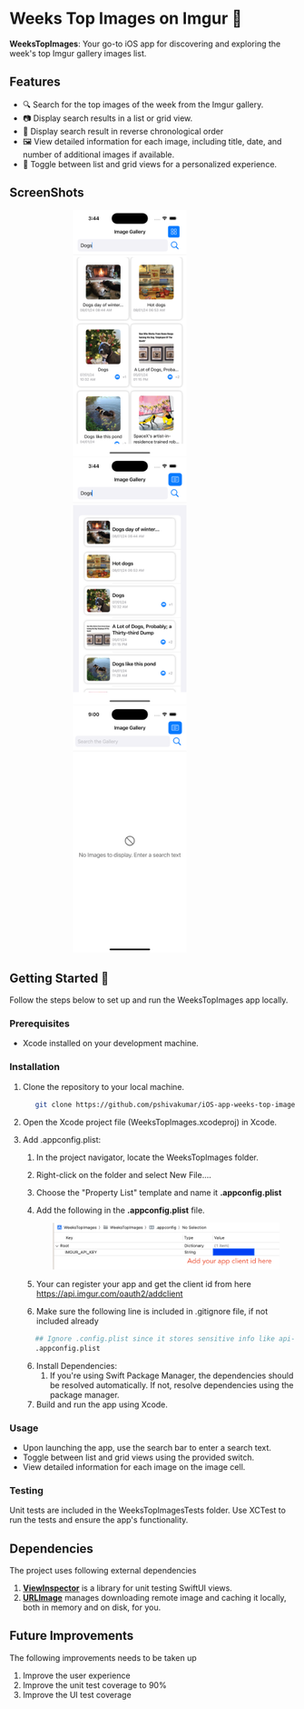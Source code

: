 # Weeks Top Images on Imgur 📸
**WeeksTopImages**: Your go-to iOS app for discovering and exploring the week's top Imgur gallery images list.

## Features

- 🔍 Search for the top images of the week from the Imgur gallery.
- 📷 Display search results in a list or grid view.
- 📅 Display search result in reverse chronological order
- 🖼️ View detailed information for each image, including title, date, and number of additional images if available.
- 🔄 Toggle between list and grid views for a personalized experience.

## ScreenShots

<div align="center">
   <img src="ScreenShots/grid_view.png" alt="Grid View" width="200" style="margin-right: 80px;"/>
   <img src="ScreenShots/list_view.png" alt="List View" width="200" style="margin-right: 80px;"/>
   <img src="ScreenShots/no_images_to_display.png" alt="List View" width="200" style="margin-right: 80px;"/>
</div>


## Getting Started 🚀

Follow the steps below to set up and run the WeeksTopImages app locally.

### Prerequisites

- Xcode installed on your development machine.

### Installation

1. Clone the repository to your local machine.

   ```bash
      git clone https://github.com/pshivakumar/iOS-app-weeks-top-images
   ```
2. Open the Xcode project file (WeeksTopImages.xcodeproj) in Xcode.
3. Add .appconfig.plist:
   1. In the project navigator, locate the WeeksTopImages folder.
   2. Right-click on the folder and select New File....
   3. Choose the "Property List" template and name it **.appconfig.plist**
   4. Add the following in the **.appconfig.plist** file.

         <div align="center">
            <img src="ScreenShots/appconfig_example.png" alt="App Config Plist" width="400"/>
         </div>
   6. Your can register your app and get the client id from here https://api.imgur.com/oauth2/addclient
   5. Make sure the following line is included in .gitignore file, if not included already

   ```bash
      ## Ignore .config.plist since it stores sensitive info like api-keys
      .appconfig.plist
   ```
   6. Install Dependencies:
      1. If you're using Swift Package Manager, the dependencies should be resolved automatically. If not, resolve dependencies using the package manager.
   7. Build and run the app using Xcode.

### Usage
   -  Upon launching the app, use the search bar to enter a search text.
   -  Toggle between list and grid views using the provided switch.
   -  View detailed information for each image on the image cell.
      
### Testing

   Unit tests are included in the WeeksTopImagesTests folder. Use XCTest to run the tests and ensure the app's functionality.

## Dependencies

The project uses following external dependencies
   1. [**ViewInspector**](https://github.com/nalexn/ViewInspector) is a library for unit testing SwiftUI views.
   2. [**URLImage**](https://github.com/dmytro-anokhin/url-image) manages downloading remote image and caching it locally, both in memory and on disk, for you.

## Future Improvements

The following improvements needs to be taken up
   1. Improve the user experience
   2. Improve the unit test coverage to 90%
   3. Improve the UI test coverage
